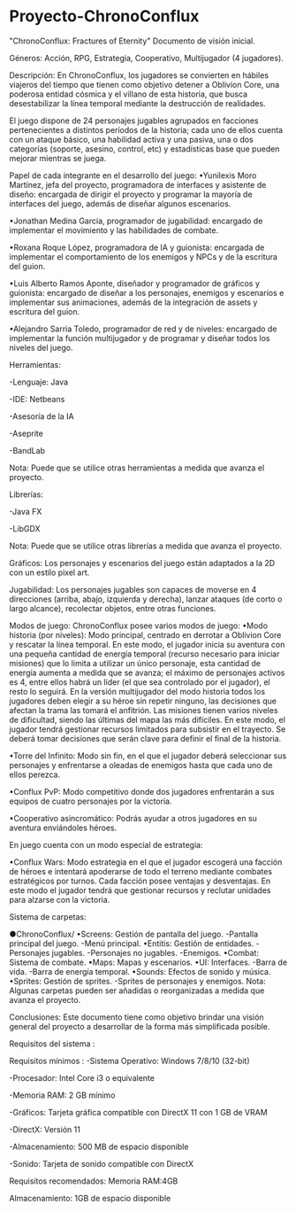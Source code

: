 # Proyecto-ChronoConflux

"ChronoConflux: Fractures of Eternity"
Documento de visión inicial.

Géneros: Acción, RPG, Estrategia, Cooperativo, Multijugador (4 jugadores).

Descripción:
En ChronoConflux, los jugadores se convierten en hábiles viajeros del tiempo que tienen como objetivo detener a Oblivion Core, una poderosa entidad cósmica y el villano de esta historia, que busca desestabilizar la línea temporal mediante la destrucción de realidades.

El juego dispone de 24 personajes jugables agrupados en facciones pertenecientes a distintos períodos de la historia; cada uno de ellos cuenta con un ataque básico, una habilidad activa y una pasiva, una o dos categorías (soporte, asesino, control, etc) y estadísticas base que pueden mejorar mientras se juega.

Papel de cada integrante en el desarrollo del juego:
•Yunilexis Moro Martínez, jefa del proyecto, programadora de interfaces y asistente de diseño: encargada de dirigir el proyecto y programar la mayoría de interfaces del juego, además de diseñar algunos escenarios. 

•Jonathan Medina García, programador de jugabilidad: encargado de implementar el movimiento y las habilidades de combate.

•Roxana Roque López, programadora de IA y guionista: encargada de implementar el comportamiento de los enemigos y NPCs y de la escritura del guion.

•Luis Alberto Ramos Aponte, diseñador y  programador de gráficos y guionista: encargado de diseñar a los personajes, enemigos y escenarios e implementar sus animaciones, además de la integración de assets y escritura del guion.

•Alejandro Sarria Toledo, programador de red y de niveles: encargado de implementar la función multijugador y de programar y diseñar todos los niveles del juego.

Herramientas:

-Lenguaje: Java

-IDE: Netbeans

-Asesoría de la IA

-Aseprite

-BandLab

Nota: Puede que se utilice otras herramientas a medida que avanza el proyecto. 


Librerías:

-Java FX

-LibGDX

Nota: Puede que se utilice otras librerías a medida que avanza el proyecto. 


Gráficos:
Los personajes y escenarios del juego están adaptados a la 2D con un estilo pixel art.


Jugabilidad:
Los personajes jugables son capaces de moverse en 4 direcciones (arriba, abajo, izquierda y derecha), lanzar ataques (de corto o largo alcance), recolectar objetos, entre otras funciones. 


Modos de juego:
ChronoConflux posee varios modos de juego:
•Modo historia (por niveles): Modo principal, centrado en derrotar a Oblivion Core y rescatar la línea temporal. En este modo, el jugador inicia su aventura con una pequeña cantidad de energía temporal (recurso necesario para iniciar misiones) que lo limita a utilizar un único personaje, esta cantidad de energía aumenta a medida que se avanza; el máximo de personajes activos es 4, entre ellos habrá un líder (el que sea controlado por el jugador), el resto lo seguirá. En la versión multijugador del modo historia todos los jugadores deben elegir a su héroe sin repetir ninguno, las decisiones que afectan la trama las tomará el anfitrión. Las misiones tienen varios niveles de dificultad, siendo las últimas del mapa las más difíciles. En este modo, el jugador tendrá gestionar recursos limitados para subsistir en el trayecto. Se deberá tomar decisiones que serán clave para definir el final de la historia.


•Torre del Infinito: Modo sin fin, en el que el jugador deberá seleccionar sus personajes y enfrentarse a oleadas de enemigos hasta que cada uno de ellos perezca.


•Conflux PvP: Modo competitivo donde dos jugadores enfrentarán a sus equipos de cuatro personajes por la victoria.


•Cooperativo asincromático: Podrás ayudar a otros jugadores en su aventura enviándoles héroes.


En juego cuenta con un modo especial de estrategia:

•Conflux Wars: Modo estrategia en el que el jugador escogerá una facción de héroes e intentará apoderarse de todo el terreno mediante combates estratégicos por turnos. Cada facción posee ventajas y desventajas. En este modo el jugador tendrá que gestionar recursos y reclutar unidades para alzarse con la victoria.


Sistema de carpetas:

●ChronoConflux/
•Screens: Gestión de pantalla del juego.
-Pantalla principal del juego.
-Menú principal.
•Entitis: Gestión de entidades.
-Personajes jugables.
-Personajes no jugables.
-Enemigos.
•Combat: Sistema de combate.
•Maps: Mapas y escenarios.
•UI: Interfaces.
-Barra de vida.
-Barra de energía temporal.
•Sounds: Efectos de sonido y música.
•Sprites: Gestión de sprites.
-Sprites de personajes y enemigos.
Nota: Algunas carpetas pueden ser añadidas o reorganizadas a medida que avanza el proyecto.


Conclusiones:
Este documento tiene como objetivo brindar una visión general del proyecto a desarrollar de la forma más simplificada posible. 

Requisitos del sistema :

Requisitos mínimos :
-Sistema Operativo: Windows 7/8/10 (32-bit)

-Procesador: Intel Core i3 o equivalente

-Memoria RAM: 2 GB mínimo 

-Gráficos: Tarjeta gráfica compatible con DirectX 11 con 1 GB de VRAM

-DirectX: Versión 11


-Almacenamiento: 500 MB de espacio disponible 

-Sonido: Tarjeta de sonido compatible con DirectX
 
Requisitos recomendados:
Memoria RAM:4GB

Almacenamiento: 1GB de espacio disponible
